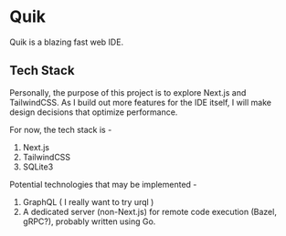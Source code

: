 # Quik

Quik is a blazing fast web IDE.

## Tech Stack

Personally, the purpose of this project is to explore Next.js and TailwindCSS.
As I build out more features for the IDE itself, I will make design decisions that optimize performance.

For now, the tech stack is - 
1. Next.js
2. TailwindCSS
3. SQLite3


Potential technologies that may be implemented - 
1. GraphQL ( I really want to try urql )
2. A dedicated server (non-Next.js) for remote code execution (Bazel, gRPC?), probably written using Go.